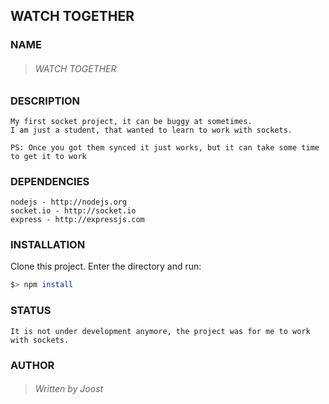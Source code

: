 ## WATCH TOGETHER

### NAME
> ###### WATCH TOGETHER
	
### DESCRIPTION

	My first socket project, it can be buggy at sometimes.
    I am just a student, that wanted to learn to work with sockets.

    PS: Once you got them synced it just works, but it can take some time to get it to work

### DEPENDENCIES

	nodejs - http://nodejs.org
	socket.io - http://socket.io
	express - http://expressjs.com

### INSTALLATION

Clone this project. Enter the directory and run:

```bash
$> npm install
```

	
### STATUS
    It is not under development anymore, the project was for me to work with sockets.


### AUTHOR
> ###### Written by Joost